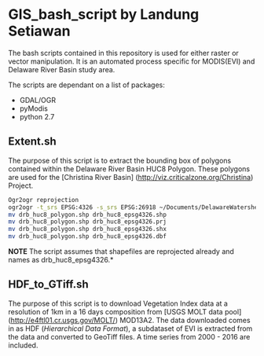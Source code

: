 # GIS_bash_script by Landung Setiawan

The bash scripts contained in this repository is used for either raster or vector manipulation. It is an automated process specific for MODIS(EVI) and Delaware River Basin study area. 

The scripts are dependant on a list of packages:
* GDAL/OGR
* pyModis
* python 2.7

## Extent.sh
The purpose of this script is to extract the bounding box of polygons contained within the Delaware River Basin HUC8 Polygon. These polygons are used for the [Christina River Basin] (http://viz.criticalzone.org/Christina) Project.

```Bash
Ogr2ogr reprojection
ogr2ogr -t_srs EPSG:4326 -s_srs EPSG:26918 ~/Documents/DelawareWatershed/ ~/Documents/DelawareWatershed/shapefiles/drb_huc8_polygon.shp
mv drb_huc8_polygon.shp drb_huc8_epsg4326.shp
mv drb_huc8_polygon.shp drb_huc8_epsg4326.prj
mv drb_huc8_polygon.shp drb_huc8_epsg4326.shx
mv drb_huc8_polygon.shp drb_huc8_epsg4326.dbf
```

**NOTE** The script assumes that shapefiles are reprojected already and names as drb_huc8_epsg4326.* 

## HDF_to_GTiff.sh
The purpose of this script is to download Vegetation Index data at a resolution of 1km in a 16 days composition from [USGS MOLT data pool] (http://e4ftl01.cr.usgs.gov/MOLT/) MOD13A2. The data downloaded comes in as HDF (*Hierarchical Data Format*), a subdataset of EVI is extracted from the data and converted to GeoTiff files. A time series from 2000 - 2016 are included. 
